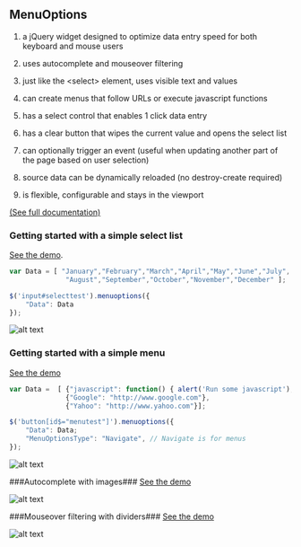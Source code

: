 ## MenuOptions ##

1. a jQuery widget designed to optimize data entry speed for both keyboard and mouse users
                                                                                
2. uses autocomplete and mouseover filtering                                       
                                                                                
3. just like the  &lt;select&gt; element, uses visible text and values

4. can create menus that follow URLs or execute javascript functions            
                                                                                
5. has a select control that enables 1 click data entry                         
                                                                                
6. has a clear button that wipes the current value and opens the select list       
                                                                                   
7. can optionally trigger an event (useful when updating another part of the page
   based on user selection)                               
                                                                                   
8. source data can be dynamically reloaded (no destroy-create required)

9. is flexible, configurable and stays in the viewport  

[(See full documentation)](http://menuoptions.readthedocs.org/en/latest/)

### Getting started with a simple select list
[See the demo](http://www.menuoptions.org/examples/QuickStartSelect.html).

```javascript
var Data = [ "January","February","March","April","May","June","July",
              "August","September","October","November","December" ];

$('input#selecttest').menuoptions({
    "Data": Data
});
```
![alt text](http://www.menuoptions.org/examples/images/SimpleSelect.jpg "select list image")

### Getting started with a simple menu

[See the demo](http://www.menuoptions.org/examples/QuickStartMenu.html)

```javascript
var Data =  [ {"javascript": function() { alert('Run some javascript'); }},
              {"Google": "http://www.google.com"},
              {"Yahoo": "http://www.yahoo.com"}];

$('button[id$="menutest"]').menuoptions({
    "Data": Data;
    "MenuOptionsType": "Navigate", // Navigate is for menus
});
```
![alt text](http://www.menuoptions.org/examples/images/SimpleMenu.jpg "simple menu image")

###Autocomplete with images###
[See the demo](http://www.menuoptions.org/examples/SelectWithImages.html)

![alt text](http://www.menuoptions.org/examples/images/AutoCompWithImgs.jpg "autocomplete with images")


###Mouseover filtering with dividers###
[See the demo](http://www.menuoptions.org/examples/Dividers.html)

![alt text](http://www.menuoptions.org/examples/images/MenuWithMOandDivs.jpg "mouseover with images")
